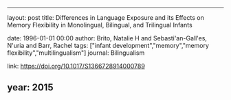 ---
layout: post
title: Differences in Language Exposure and its Effects on Memory Flexibility in Monolingual, Bilingual, and Trilingual Infants

date: 1996-01-01 00:00
author: Brito, Natalie H and Sebasti\'an-Gall\'es, N\'uria and Barr, Rachel
tags: ["infant development","memory","memory flexibility","multilingualism"]
journal: Bilingualism

link: https://doi.org/10.1017/S1366728914000789

year: 2015
----